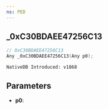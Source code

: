 ```yaml
---
ns: PED
---
```

## _0xC30BDAEE47256C13

```c
// 0xC30BDAEE47256C13
Any _0xC30BDAEE47256C13(Any p0);
```

```
NativeDB Introduced: v1868
```

## Parameters
* **p0**:
